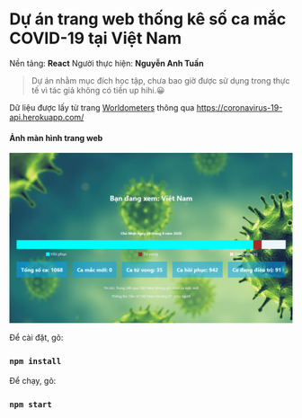 # Dự án trang web thống kê số ca mắc COVID-19 tại Việt Nam

Nền tảng: **React**
Người thực hiện: **Nguyễn Anh Tuấn**

> Dự án nhằm mục đích học tập, chưa bao giờ được sử dụng trong thực tế vì tác giả không có tiền up hihi.:grinning:

Dữ liệu được lấy từ trang [Worldometers](https://www.worldometers.info/coronavirus/) thông qua https://coronavirus-19-api.herokuapp.com/

#### Ảnh màn hình trang web

![Ảnh chụp màn hình](/public/screenshot.png)

Để cài đặt, gõ:

### `npm install`

Để chạy, gõ:

### `npm start`
